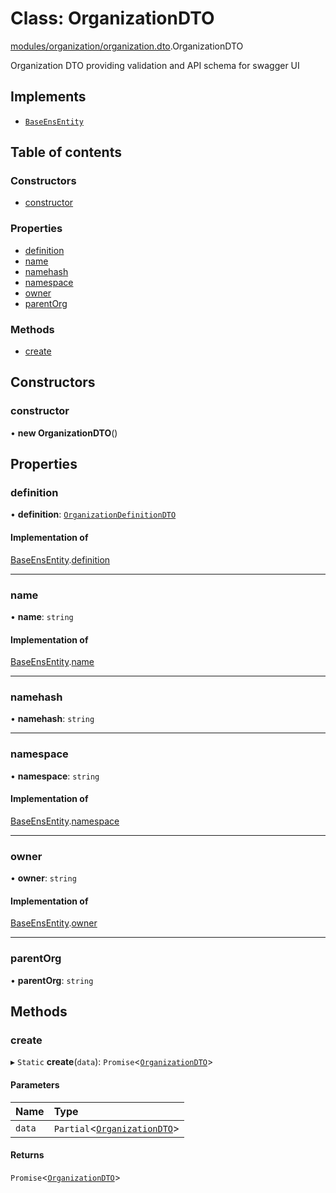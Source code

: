 # Class: OrganizationDTO

[modules/organization/organization.dto](../modules/modules_organization_organization_dto.md).OrganizationDTO

Organization DTO providing validation and API schema for swagger UI

## Implements

- [`BaseEnsEntity`](../interfaces/common_ENSBaseEntity.BaseEnsEntity.md)

## Table of contents

### Constructors

- [constructor](modules_organization_organization_dto.OrganizationDTO.md#constructor)

### Properties

- [definition](modules_organization_organization_dto.OrganizationDTO.md#definition)
- [name](modules_organization_organization_dto.OrganizationDTO.md#name)
- [namehash](modules_organization_organization_dto.OrganizationDTO.md#namehash)
- [namespace](modules_organization_organization_dto.OrganizationDTO.md#namespace)
- [owner](modules_organization_organization_dto.OrganizationDTO.md#owner)
- [parentOrg](modules_organization_organization_dto.OrganizationDTO.md#parentorg)

### Methods

- [create](modules_organization_organization_dto.OrganizationDTO.md#create)

## Constructors

### constructor

• **new OrganizationDTO**()

## Properties

### definition

• **definition**: [`OrganizationDefinitionDTO`](modules_organization_organization_dto.OrganizationDefinitionDTO.md)

#### Implementation of

[BaseEnsEntity](../interfaces/common_ENSBaseEntity.BaseEnsEntity.md).[definition](../interfaces/common_ENSBaseEntity.BaseEnsEntity.md#definition)

___

### name

• **name**: `string`

#### Implementation of

[BaseEnsEntity](../interfaces/common_ENSBaseEntity.BaseEnsEntity.md).[name](../interfaces/common_ENSBaseEntity.BaseEnsEntity.md#name)

___

### namehash

• **namehash**: `string`

___

### namespace

• **namespace**: `string`

#### Implementation of

[BaseEnsEntity](../interfaces/common_ENSBaseEntity.BaseEnsEntity.md).[namespace](../interfaces/common_ENSBaseEntity.BaseEnsEntity.md#namespace)

___

### owner

• **owner**: `string`

#### Implementation of

[BaseEnsEntity](../interfaces/common_ENSBaseEntity.BaseEnsEntity.md).[owner](../interfaces/common_ENSBaseEntity.BaseEnsEntity.md#owner)

___

### parentOrg

• **parentOrg**: `string`

## Methods

### create

▸ `Static` **create**(`data`): `Promise`<[`OrganizationDTO`](modules_organization_organization_dto.OrganizationDTO.md)\>

#### Parameters

| Name | Type |
| :------ | :------ |
| `data` | `Partial`<[`OrganizationDTO`](modules_organization_organization_dto.OrganizationDTO.md)\> |

#### Returns

`Promise`<[`OrganizationDTO`](modules_organization_organization_dto.OrganizationDTO.md)\>
